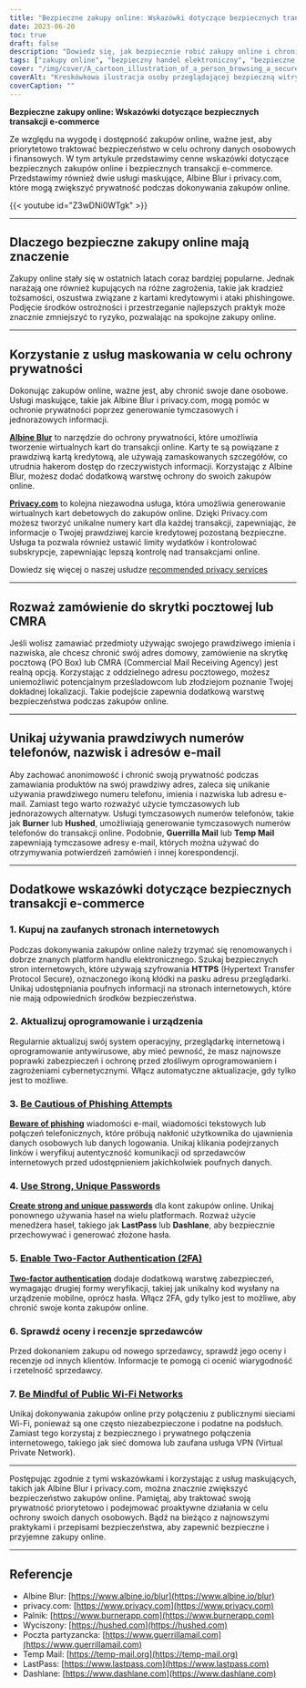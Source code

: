 ```yaml
---
title: "Bezpieczne zakupy online: Wskazówki dotyczące bezpiecznych transakcji e-commerce"
date: 2023-06-20
toc: true
draft: false
description: "Dowiedz się, jak bezpiecznie robić zakupy online i chronić swoje dane osobowe dzięki tym poradom ekspertów i usługom maskowania."
tags: ["zakupy online", "bezpieczny handel elektroniczny", "bezpieczne transakcje", "ochrona prywatności", "usługi maskowania", "Albine Blur", "privacy.com", "Skrytka pocztowa", "CMRA", "bezpieczne hasła", "uwierzytelnianie dwuskładnikowe", "zapobieganie phishingowi", "zaufane strony internetowe", "aktualizacje oprogramowania", "recenzje sprzedawców", "publiczne Wi-Fi", "VPN", "prywatność online", "Zapobieganie kradzieży tożsamości", "oszustwa związane z kartami kredytowymi", "wskazówki dotyczące cyberbezpieczeństwa", "ochrona danych", "Środki bezpieczeństwa online", "tymczasowe numery telefonów", "tymczasowe adresy e-mail", "renomowani sprzedawcy online", "ochrona przed złośliwym oprogramowaniem", "Zapobieganie cyberzagrożeniom", "bezpieczne transakcje online", "bezpieczeństwo danych osobowych"]
cover: "/img/cover/A_cartoon_illustration_of_a_person_browsing_a_secure_online.png"
coverAlt: "Kreskówkowa ilustracja osoby przeglądającej bezpieczną witrynę zakupów online z symbolem kłódki i tarczą w tle."
coverCaption: ""
---
```


**Bezpieczne zakupy online: Wskazówki dotyczące bezpiecznych transakcji e-commerce**

Ze względu na wygodę i dostępność zakupów online, ważne jest, aby priorytetowo traktować bezpieczeństwo w celu ochrony danych osobowych i finansowych. W tym artykule przedstawimy cenne wskazówki dotyczące bezpiecznych zakupów online i bezpiecznych transakcji e-commerce. Przedstawimy również dwie usługi maskujące, Albine Blur i privacy.com, które mogą zwiększyć prywatność podczas dokonywania zakupów online.

{{< youtube id="Z3wDNi0WTgk" >}}

______

## Dlaczego bezpieczne zakupy online mają znaczenie

Zakupy online stały się w ostatnich latach coraz bardziej popularne. Jednak narażają one również kupujących na różne zagrożenia, takie jak kradzież tożsamości, oszustwa związane z kartami kredytowymi i ataki phishingowe. Podjęcie środków ostrożności i przestrzeganie najlepszych praktyk może znacznie zmniejszyć to ryzyko, pozwalając na spokojne zakupy online.

______

## Korzystanie z usług maskowania w celu ochrony prywatności

Dokonując zakupów online, ważne jest, aby chronić swoje dane osobowe. Usługi maskujące, takie jak Albine Blur i privacy.com, mogą pomóc w ochronie prywatności poprzez generowanie tymczasowych i jednorazowych informacji.

[**Albine Blur**](https://dnt.abine.com/#/ref_register/pC8ZbvQtt) to narzędzie do ochrony prywatności, które umożliwia tworzenie wirtualnych kart do transakcji online. Karty te są powiązane z prawdziwą kartą kredytową, ale używają zamaskowanych szczegółów, co utrudnia hakerom dostęp do rzeczywistych informacji. Korzystając z Albine Blur, możesz dodać dodatkową warstwę ochrony do swoich zakupów online.

[**Privacy.com**](https://privacy.com/join/SU86Y) to kolejna niezawodna usługa, która umożliwia generowanie wirtualnych kart debetowych do zakupów online. Dzięki Privacy.com możesz tworzyć unikalne numery kart dla każdej transakcji, zapewniając, że informacje o Twojej prawdziwej karcie kredytowej pozostaną bezpieczne. Usługa ta pozwala również ustawić limity wydatków i kontrolować subskrypcje, zapewniając lepszą kontrolę nad transakcjami online.

Dowiedz się więcej o naszej usłudze [recommended privacy services](https://simeononsecurity.com/recommendations/services)

______

## Rozważ zamówienie do skrytki pocztowej lub CMRA

Jeśli wolisz zamawiać przedmioty używając swojego prawdziwego imienia i nazwiska, ale chcesz chronić swój adres domowy, zamówienie na skrytkę pocztową (PO Box) lub CMRA (Commercial Mail Receiving Agency) jest realną opcją. Korzystając z oddzielnego adresu pocztowego, możesz uniemożliwić potencjalnym prześladowcom lub złodziejom poznanie Twojej dokładnej lokalizacji. Takie podejście zapewnia dodatkową warstwę bezpieczeństwa podczas zakupów online.

______

## Unikaj używania prawdziwych numerów telefonów, nazwisk i adresów e-mail

Aby zachować anonimowość i chronić swoją prywatność podczas zamawiania produktów na swój prawdziwy adres, zaleca się unikanie używania prawdziwego numeru telefonu, imienia i nazwiska lub adresu e-mail. Zamiast tego warto rozważyć użycie tymczasowych lub jednorazowych alternatyw. Usługi tymczasowych numerów telefonów, takie jak **Burner** lub **Hushed**, umożliwiają generowanie tymczasowych numerów telefonów do transakcji online. Podobnie, **Guerrilla Mail** lub **Temp Mail** zapewniają tymczasowe adresy e-mail, których można używać do otrzymywania potwierdzeń zamówień i innej korespondencji.

______

## Dodatkowe wskazówki dotyczące bezpiecznych transakcji e-commerce

### 1. Kupuj na zaufanych stronach internetowych

Podczas dokonywania zakupów online należy trzymać się renomowanych i dobrze znanych platform handlu elektronicznego. Szukaj bezpiecznych stron internetowych, które używają szyfrowania **HTTPS** (Hypertext Transfer Protocol Secure), oznaczonego ikoną kłódki na pasku adresu przeglądarki. Unikaj udostępniania poufnych informacji na stronach internetowych, które nie mają odpowiednich środków bezpieczeństwa.

### 2. Aktualizuj oprogramowanie i urządzenia

Regularnie aktualizuj swój system operacyjny, przeglądarkę internetową i oprogramowanie antywirusowe, aby mieć pewność, że masz najnowsze poprawki zabezpieczeń i ochronę przed złośliwym oprogramowaniem i zagrożeniami cybernetycznymi. Włącz automatyczne aktualizacje, gdy tylko jest to możliwe.

### 3. [Be Cautious of Phishing Attempts](https://simeononsecurity.com/articles/what-is-a-common-indicator-of-a-phishing-attempt/)

[**Beware of phishing**](https://simeononsecurity.com/articles/what-is-a-common-indicator-of-a-phishing-attempt/) wiadomości e-mail, wiadomości tekstowych lub połączeń telefonicznych, które próbują nakłonić użytkownika do ujawnienia danych osobowych lub danych logowania. Unikaj klikania podejrzanych linków i weryfikuj autentyczność komunikacji od sprzedawców internetowych przed udostępnieniem jakichkolwiek poufnych danych.

### 4. [Use Strong, Unique Passwords](https://simeononsecurity.com/articles/how-to-create-strong-passwords/)

[**Create strong and unique passwords**](https://simeononsecurity.com/articles/how-to-create-strong-passwords/) dla kont zakupów online. Unikaj ponownego używania haseł na wielu platformach. Rozważ użycie menedżera haseł, takiego jak **LastPass** lub **Dashlane**, aby bezpiecznie przechowywać i generować złożone hasła.

### 5. [Enable Two-Factor Authentication (2FA)](https://simeononsecurity.com/articles/what-are-the-diferent-kinds-of-factors-in-mfa/)

[**Two-factor authentication**](https://simeononsecurity.com/articles/what-are-the-diferent-kinds-of-factors-in-mfa/) dodaje dodatkową warstwę zabezpieczeń, wymagając drugiej formy weryfikacji, takiej jak unikalny kod wysłany na urządzenie mobilne, oprócz hasła. Włącz 2FA, gdy tylko jest to możliwe, aby chronić swoje konta zakupów online.

### 6. Sprawdź oceny i recenzje sprzedawców

Przed dokonaniem zakupu od nowego sprzedawcy, sprawdź jego oceny i recenzje od innych klientów. Informacje te pomogą ci ocenić wiarygodność i rzetelność sprzedawcy.

### 7. [Be Mindful of Public Wi-Fi Networks](https://simeononsecurity.com/articles/how-to-create-a-secure-wifi-network/)

Unikaj dokonywania zakupów online przy połączeniu z publicznymi sieciami Wi-Fi, ponieważ są one często niezabezpieczone i podatne na podsłuch. Zamiast tego korzystaj z bezpiecznego i prywatnego połączenia internetowego, takiego jak sieć domowa lub zaufana usługa VPN (Virtual Private Network).

______

Postępując zgodnie z tymi wskazówkami i korzystając z usług maskujących, takich jak Albine Blur i privacy.com, można znacznie zwiększyć bezpieczeństwo zakupów online. Pamiętaj, aby traktować swoją prywatność priorytetowo i podejmować proaktywne działania w celu ochrony swoich danych osobowych. Bądź na bieżąco z najnowszymi praktykami i przepisami bezpieczeństwa, aby zapewnić bezpieczne i przyjemne zakupy online.

______

## Referencje

- Albine Blur: [https://www.albine.io/blur](https://www.albine.io/blur)
- privacy.com: [https://www.privacy.com](https://www.privacy.com)
- Palnik: [https://www.burnerapp.com](https://www.burnerapp.com)
- Wyciszony: [https://hushed.com](https://hushed.com)
- Poczta partyzancka: [https://www.guerrillamail.com](https://www.guerrillamail.com)
- Temp Mail: [https://temp-mail.org](https://temp-mail.org)
- LastPass: [https://www.lastpass.com](https://www.lastpass.com)
- Dashlane: [https://www.dashlane.com](https://www.dashlane.com)